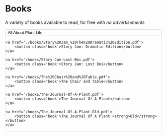 <style>
    .book {
        border: 1px solid;
        border-color: #e0e0e0;
        margin: 0px;
        transition: all 0.25s;
        background: white;
        width: 100%;
        text-align: left;
        padding-top: 1.5px;
        padding-bottom: 1.5px;
    }

    .book:hover {
        background-color: #dddddd;
        cursor: pointer;
    }

    .book:active {
        background-color: #84dbb9;
        cursor: pointer;
    }

    .container {
        border: 1px solid;
        border-color: #e0e0e0;
        border-radius: 6px;
    }
</style>

<!-- Books -->
# Books
A variety of books available to read, for free with *no advertisements*

<div class='container'>
    <a href='./books/All%20About%20Plant%20Life.pdf'>
        <button class='book'>All About Plant Life</button>
    </a>

    <a href='./books/Story%20Jam_%20The%20Dramatic%20Edition.pdf'>
        <button class='book'>Story Jam: Dramatic Edition</button>
    </a>

    <a href='/books/Story-Jam-Lost-Boi.pdf'>
        <button class='book'>Story Jam: Lost Boi</button>
    </a>

    <a href='/books/The%20Chair%20and%20Table.pdf'>
        <button class='book'>The Chair and Table</button>
    </a>

    <a href='/books/The-Journal-Of-A-Plant.pdf'>
        <button class='book'>The Journal Of A Plant</button>
    </a>

    <a href='/books/The-Journal-Of-A-Plant-Old.pdf'>
        <button class='book'>The Journal Of A Plant <strong>Old</strong></button>
    </a>
</div>
